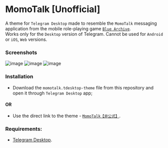 # MomoTalk [Unofficial]
A theme for `Telegram Desktop` made to resemble the `MomoTalk` messaging application from the mobile role-playing game [`Blue Archive`](https://en.wikipedia.org/wiki/Blue_Archive).    
Works only for the `Desktop` version of Telegram. Cannot be used for `Android` or `iOS`, `Web` versions.

### Screenshots
![image](https://user-images.githubusercontent.com/118981482/236819322-c8005fb8-0b8c-441c-95c3-b979744d5664.png)
![image](https://user-images.githubusercontent.com/118981482/236819338-69802d9d-bc4e-4cab-b368-5cc0473f25db.png)
![image](https://user-images.githubusercontent.com/118981482/236819359-cc88ac8b-06ad-4356-9d05-95838a005548.png)

### Installation
* Download the `momotalk.tdesktop-theme` file from this repository and open it through `Telegram Desktop` app;    
#### OR
* Use the direct link to the theme - [`MomoTalk【非公式】`](https://t.me/addtheme/momotalk).

### Requirements:
* [Telegram Desktop](https://github.com/telegramdesktop/tdesktop).
